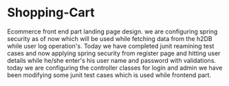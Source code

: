 # Shopping-Cart
Ecommerce  front end part landing page design.
we are configuring spring security as of now which will be used while fetching data from the h2DB while user log operation's.
Today we have completed junit reamining test cases and now applying spring security from register page and hitting user details while he/she enter's his user name and password with validations.
today we are configuring the controller classes for login and admin 
 we have been modifying some junit test cases which is used while frontend part.
